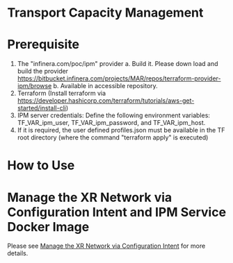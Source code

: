 # Transport Capacity Management 

# Prerequisite
1. The "infinera.com/poc/ipm" provider
    a. Build it. Please down load and build the provider https://bitbucket.infinera.com/projects/MAR/repos/terraform-provider-ipm/browse
    b. Available in accessible repository. 
2. Terraform (Install terraform via https://developer.hashicorp.com/terraform/tutorials/aws-get-started/install-cli)
3. IPM server credentials: Define the following environment variables: TF_VAR_ipm_user, TF_VAR_ipm_password, and TF_VAR_ipm_host. 
4. If it is required, the user defined profiles.json must be available in the TF root directory (where the command "terraform apply" is executed)

# How to Use

# Manage the XR Network via Configuration Intent and IPM Service Docker Image
Please see [Manage the XR Network via Configuration Intent](https://bitbucket.infinera.com/projects/MAR/repos/terraform-provider-ipm/browse/Manage-XR-Network-Using%20-IPM-Services.md) for more details.

